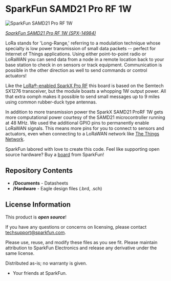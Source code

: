 SparkFun SAMD21 Pro RF 1W 
========================================

![SparkFun SAMD21 Pro RF 1W ](https://cdn.sparkfun.com/assets/parts/1/3/2/8/7/14984-SparkX_SAMD21_ProRF_1W-01a.jpg)

[*SparkFun SAMD21 Pro RF 1W  (SPX-14984)*](https://www.sparkfun.com/products/14984)

LoRa stands for 'Long-Range,' referring to a modulation technique whose specialty is low power transmission of small data packets -- perfect for Internet of Things applications. Using either point-to-point radio or LoRaWAN you can send data from a node in a remote location back to your base station to check in on sensors or track equipment. Communication is possible in the other direction as well to send commands or control actuators!

Like the [LoRa®-enabled SparkX Pro RF](https://www.sparkfun.com/products/14785) this board is based on the Semtech SX1276 transceiver, but the module boasts a whopping 1W output power. All that extra oomph makes it possible to send small messages up to 9 miles using common rubber-duck type antennas. 

In addition to more transmission power the SparkX SAMD21 ProRF 1W gets more computational power courtesy of the SAMD21 microcontroller running at 48 MHz. We used the additional GPIO pins to permanently enable LoRaWAN signals. This means more pins for you to connect to sensors and actuators, even when connecting to a LoRaWAN network like [The Things Network](https://console.thethingsnetwork.org/). 


SparkFun labored with love to create this code. Feel like supporting open source hardware? 
Buy a [board](https://www.sparkfun.com/products/14984) from SparkFun!

Repository Contents
-------------------

* **/Documents** - Datasheets
* **/Hardware** - Eagle design files (.brd, .sch)


License Information
-------------------

This product is _**open source**_! 

If you have any questions or concerns on licensing, please contact techsupport@sparkfun.com.

Please use, reuse, and modify these files as you see fit. Please maintain attribution to SparkFun Electronics and release any derivative under the same license.

Distributed as-is; no warranty is given.

- Your friends at SparkFun.